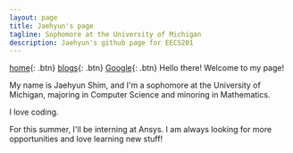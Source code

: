 ```yaml
---
layout: page
title: Jaehyun's page
tagline: Sophomore at the University of Michigan
description: Jaehyun's github page for EECS201
---
```

[home](https://jshimlah.github.io/home/){: .btn} [blogs](https://jshimlah.github.io/blogs/){: .btn} [Google](https://google.com){: .btn}
Hello there! Welcome to my page!

My name is Jaehyun Shim, and I'm a sophomore at the University of Michigan, majoring in Computer Science and minoring in Mathematics.

I love coding.

For this summer, I'll be interning at Ansys. I am always looking for more opportunities and love learning new stuff!

